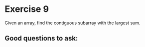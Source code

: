 # Exercise 9
Given an array, find the contiguous subarray with the largest sum.

## Good questions to ask:
